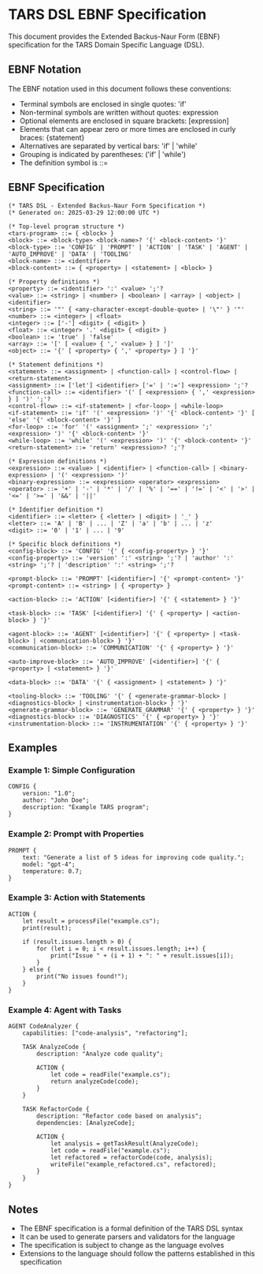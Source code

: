 # TARS DSL EBNF Specification

This document provides the Extended Backus-Naur Form (EBNF) specification for the TARS Domain Specific Language (DSL).

## EBNF Notation

The EBNF notation used in this document follows these conventions:
- Terminal symbols are enclosed in single quotes: 'if'
- Non-terminal symbols are written without quotes: expression
- Optional elements are enclosed in square brackets: [expression]
- Elements that can appear zero or more times are enclosed in curly braces: {statement}
- Alternatives are separated by vertical bars: 'if' | 'while'
- Grouping is indicated by parentheses: ('if' | 'while')
- The definition symbol is ::=

## EBNF Specification

```ebnf
(* TARS DSL - Extended Backus-Naur Form Specification *)
(* Generated on: 2025-03-29 12:00:00 UTC *)

(* Top-level program structure *)
<tars-program> ::= { <block> }
<block> ::= <block-type> <block-name>? '{' <block-content> '}'
<block-type> ::= 'CONFIG' | 'PROMPT' | 'ACTION' | 'TASK' | 'AGENT' | 'AUTO_IMPROVE' | 'DATA' | 'TOOLING'
<block-name> ::= <identifier>
<block-content> ::= { <property> | <statement> | <block> }

(* Property definitions *)
<property> ::= <identifier> ':' <value> ';'?
<value> ::= <string> | <number> | <boolean> | <array> | <object> | <identifier>
<string> ::= '"' { <any-character-except-double-quote> | '\"' } '"'
<number> ::= <integer> | <float>
<integer> ::= ['-'] <digit> { <digit> }
<float> ::= <integer> '.' <digit> { <digit> }
<boolean> ::= 'true' | 'false'
<array> ::= '[' [ <value> { ',' <value> } ] ']'
<object> ::= '{' [ <property> { ',' <property> } ] '}'

(* Statement definitions *)
<statement> ::= <assignment> | <function-call> | <control-flow> | <return-statement>
<assignment> ::= ['let'] <identifier> ['=' | ':='] <expression> ';'?
<function-call> ::= <identifier> '(' [ <expression> { ',' <expression> } ] ')' ';'?
<control-flow> ::= <if-statement> | <for-loop> | <while-loop>
<if-statement> ::= 'if' '(' <expression> ')' '{' <block-content> '}' [ 'else' '{' <block-content> '}' ]
<for-loop> ::= 'for' '(' <assignment> ';' <expression> ';' <expression> ')' '{' <block-content> '}'
<while-loop> ::= 'while' '(' <expression> ')' '{' <block-content> '}'
<return-statement> ::= 'return' <expression>? ';'?

(* Expression definitions *)
<expression> ::= <value> | <identifier> | <function-call> | <binary-expression> | '(' <expression> ')'
<binary-expression> ::= <expression> <operator> <expression>
<operator> ::= '+' | '-' | '*' | '/' | '%' | '==' | '!=' | '<' | '>' | '<=' | '>=' | '&&' | '||'

(* Identifier definition *)
<identifier> ::= <letter> { <letter> | <digit> | '_' }
<letter> ::= 'A' | 'B' | ... | 'Z' | 'a' | 'b' | ... | 'z'
<digit> ::= '0' | '1' | ... | '9'

(* Specific block definitions *)
<config-block> ::= 'CONFIG' '{' { <config-property> } '}'
<config-property> ::= 'version' ':' <string> ';'? | 'author' ':' <string> ';'? | 'description' ':' <string> ';'?

<prompt-block> ::= 'PROMPT' [<identifier>] '{' <prompt-content> '}'
<prompt-content> ::= <string> | { <property> }

<action-block> ::= 'ACTION' [<identifier>] '{' { <statement> } '}'

<task-block> ::= 'TASK' [<identifier>] '{' { <property> | <action-block> } '}'

<agent-block> ::= 'AGENT' [<identifier>] '{' { <property> | <task-block> | <communication-block> } '}'
<communication-block> ::= 'COMMUNICATION' '{' { <property> } '}'

<auto-improve-block> ::= 'AUTO_IMPROVE' [<identifier>] '{' { <property> | <statement> } '}'

<data-block> ::= 'DATA' '{' { <assignment> | <statement> } '}'

<tooling-block> ::= 'TOOLING' '{' { <generate-grammar-block> | <diagnostics-block> | <instrumentation-block> } '}'
<generate-grammar-block> ::= 'GENERATE_GRAMMAR' '{' { <property> } '}'
<diagnostics-block> ::= 'DIAGNOSTICS' '{' { <property> } '}'
<instrumentation-block> ::= 'INSTRUMENTATION' '{' { <property> } '}'
```

## Examples

### Example 1: Simple Configuration

```
CONFIG {
    version: "1.0";
    author: "John Doe";
    description: "Example TARS program";
}
```

### Example 2: Prompt with Properties

```
PROMPT {
    text: "Generate a list of 5 ideas for improving code quality.";
    model: "gpt-4";
    temperature: 0.7;
}
```

### Example 3: Action with Statements

```
ACTION {
    let result = processFile("example.cs");
    print(result);
    
    if (result.issues.length > 0) {
        for (let i = 0; i < result.issues.length; i++) {
            print("Issue " + (i + 1) + ": " + result.issues[i]);
        }
    } else {
        print("No issues found!");
    }
}
```

### Example 4: Agent with Tasks

```
AGENT CodeAnalyzer {
    capabilities: ["code-analysis", "refactoring"];
    
    TASK AnalyzeCode {
        description: "Analyze code quality";
        
        ACTION {
            let code = readFile("example.cs");
            return analyzeCode(code);
        }
    }
    
    TASK RefactorCode {
        description: "Refactor code based on analysis";
        dependencies: [AnalyzeCode];
        
        ACTION {
            let analysis = getTaskResult(AnalyzeCode);
            let code = readFile("example.cs");
            let refactored = refactorCode(code, analysis);
            writeFile("example_refactored.cs", refactored);
        }
    }
}
```

## Notes

- The EBNF specification is a formal definition of the TARS DSL syntax
- It can be used to generate parsers and validators for the language
- The specification is subject to change as the language evolves
- Extensions to the language should follow the patterns established in this specification
